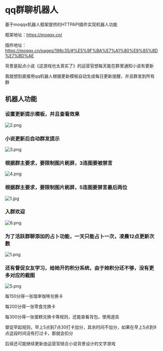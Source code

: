 # qq群聊机器人
基于moqqx机器人框架提供的HTTPAPI插件实现机器人功能

框架地址：https://moqqx.cn/

插件地址：https://moqqx.cn/pages/198c35/#%E5%9F%BA%E7%A1%80%E9%85%8D%E7%BD%AE

背景是起点小说《这游戏也太真实了》的运营官想每天能在群里通知小说有更新

我就想到直接用qq机器人根据更新模板自动生成每日更新提醒，并且群发到所有群

## 机器人功能

### 设置更新提示模板，并且查看效果

![2.png](https://s2.loli.net/2022/07/23/GjnvxQDi5wYoZkt.png)

### 小说更新后自动群发提示

![3.png](https://s2.loli.net/2022/07/23/9ZqgGhNpdQ3jiUb.png)

### 根据群主要求，要限制图片刷屏，3连图要被禁言

![4.png](https://s2.loli.net/2022/07/23/PBt6JGsuabHyNAQ.png)

### 根据群主要求，要限制图片刷屏，5连图要禁言最后两位

![1.jpg](https://s2.loli.net/2022/07/23/QtxhvMP63jNg1pq.jpg)

### 入群欢迎

![6.png](https://s2.loli.net/2022/07/23/psjHQTP7RdNYOD2.png)

### 为了活跃群聊添加的占卜功能，一天只能占卜一次，凌晨12点更新次数

![1.png](https://s2.loli.net/2022/07/23/utMzSQ92FimCPT3.png)

### 还有督促女友学习，给她开的积分系统，由于她积分还不够，没有更多对应的截图

![5.png](https://s2.loli.net/2022/07/23/c2t5ATUOZoKHfQN.png)


每150分得一张瑞幸咖啡兑换卡

每200分得一张零食兑换卡

每300分得一张蛋糕兑换卡等规则，还能查看背包，使用道具

督促早起规则，早上5点到7点30打卡加分，其余时间不加分，如果在早上5点到9点这段时间没有打过卡，那就会扣分

后续还可能继续更新由运营官结合小说背景设计的文字游戏